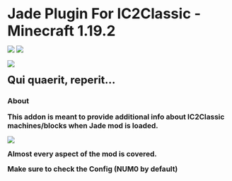 **<font size="6">Jade Plugin For IC2Classic - Minecraft 1.19.2</font>**

<a href="https://www.curseforge.com/minecraft/mc-mods/jade-addons-ic2classic"><img src="http://cf.way2muchnoise.eu/versions/932859.svg" style="max-width:100%;"></a>
<img src="https://cf.way2muchnoise.eu/932859.svg" style="max-width:100%;"></a>

<a href="https://www.curseforge.com/minecraft/mc-mods/ic2-classic"><img src="https://img.shields.io/badge/Addon%20for-IC2Classic-1f425f.svg" style="max-width:100%;"></a>

**<font size="5">Qui quaerit, reperit...</font>**

### About 

**<font size="3">This addon is meant to provide additional info about IC2Classic machines/blocks when Jade mod is loaded.</font>**

<img src="images/full.png">

**<font size="3">Almost every aspect of the mod is covered.</font>**

**<font size="3">Make sure to check the Config (NUM0 by default)</font>**

